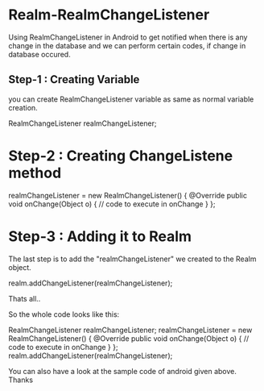 # Realm-RealmChangeListener
Using RealmChangeListener in Android to get notified when there is any change in the database and we can perform certain codes, if change in database occured.

## Step-1 : Creating Variable

you can create RealmChangeListener variable as same as normal variable creation.

RealmChangeListener realmChangeListener;

# Step-2 : Creating ChangeListene method

realmChangeListener = new RealmChangeListener() {
            @Override
            public void onChange(Object o) {
                // code to execute in onChange
            }
        };
        
# Step-3 : Adding it to Realm

The last step is to add the "realmChangeListener" we created to the Realm object.

realm.addChangeListener(realmChangeListener);

Thats all..

So the whole code looks like this:

RealmChangeListener realmChangeListener;
realmChangeListener = new RealmChangeListener() {
            @Override
            public void onChange(Object o) {
                // code to execute in onChange
            }
        };
realm.addChangeListener(realmChangeListener);

You can also have a look at the sample code of android given above. Thanks
